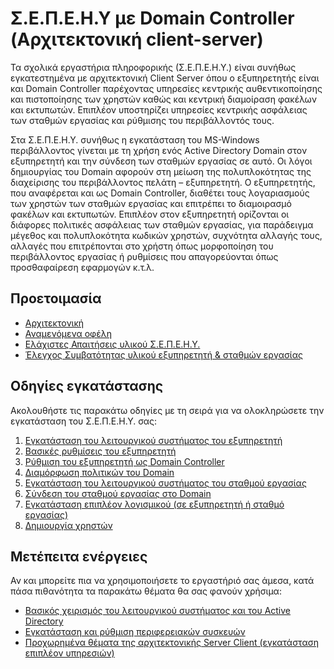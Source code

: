 # Σ.Ε.Π.Ε.Η.Υ με Domain Controller (Αρχιτεκτονική client-server)

Τα σχολικά εργαστήρια πληροφορικής (Σ.Ε.Π.Ε.Η.Υ.) είναι συνήθως εγκατεστημένα με αρχιτεκτονική Client Server όπου ο εξυπηρετητής είναι και Domain Controller παρέχοντας υπηρεσίες κεντρικής αυθεντικοποίησης και πιστοποίησης των χρηστών καθώς και κεντρική διαμοίραση φακέλων και εκτυπωτών. Επιπλέον υποστηρίζει υπηρεσίες κεντρικής ασφάλειας των σταθμών εργασίας και ρύθμισης του περιβάλλοντός τους.

Στα Σ.Ε.Π.Ε.Η.Υ. συνήθως η εγκατάσταση του MS-Windows περιβάλλοντος γίνεται με τη χρήση ενός Active Directory Domain στον εξυπηρετητή και την σύνδεση των σταθμών εργασίας σε αυτό. Οι λόγοι δημιουργίας του Domain αφορούν στη μείωση της πολυπλοκότητας της διαχείρισης του περιβάλλοντος πελάτη – εξυπηρετητή. Ο εξυπηρετητής, που αναφέρεται και ως Domain Controller, διαθέτει τους λογαριασμούς των χρηστών των σταθμών εργασίας και επιτρέπει το διαμοιρασμό φακέλων και εκτυπωτών. Επιπλέον στον εξυπηρετητή ορίζονται οι διάφορες πολιτικές ασφάλειας των σταθμών εργασίας, για παράδειγμα μέγεθος και πολυπλοκότητα κωδικών χρηστών, συχνότητα αλλαγής τους, αλλαγές που επιτρέπονται στο χρήστη όπως μορφοποίηση του περιβάλλοντος εργασίας ή ρυθμίσεις που απαγορεύονται όπως προσθαφαίρεση εφαρμογών κ.τ.λ.

## Προετοιμασία

- [Αρχιτεκτονική](architecture.md)
- [Αναμενόμενα οφέλη](advantages.md)
- [Ελάχιστες Απαιτήσεις υλικού Σ.Ε.Π.Ε.Η.Υ.](requirements.md)
- [Έλεγχος Συμβατότητας υλικού εξυπηρετητή & σταθμών εργασίας](compatibility.md)

## Οδηγίες εγκατάστασης

Ακολουθήστε τις παρακάτω οδηγίες με τη σειρά για να ολοκληρώσετε την εγκατάσταση του Σ.Ε.Π.Ε.Η.Υ. σας:

1. [Εγκατάσταση του λειτουργικού συστήματος του εξυπηρετητή](server-installation/index.md)
2. [Βασικές ρυθμίσεις του εξυπηρετητή](server-basic-settings/index.md)
3. [Ρύθμιση του εξυπηρετητή ως Domain Controller](server-setup-dc/index.md)
4. [Διαμόρφωση πολιτικών του Domain](domain-policy/index.md)
5. [Εγκατάσταση του λειτουργικού συστήματος του σταθμού εργασίας](client-installation.md)
6. [Σύνδεση του σταθμού εργασίας στο Domain](client-domain-join.md)
7. [Εγκατάσταση επιπλέον λογισμικού (σε εξυπηρετητή ή σταθμό εργασίας)](software-installation.md)
8. [Δημιουργία χρηστών](create-users.md)

## Μετέπειτα ενέργειες

Αν και μπορείτε πια να χρησιμοποιήσετε το εργαστήριό σας άμεσα, κατά πάσα πιθανότητα τα παρακάτω θέματα θα σας φανούν χρήσιμα:

- [Βασικός χειρισμός του λειτουργικού συστήματος και του Active Directory](guides.md)
- [Εγκατάσταση και ρύθμιση περιφερειακών συσκευών](peripherals.md)
- [Προχωρημένα θέματα της αρχιτεκτονικής Server Client (εγκατάσταση επιπλέον υπηρεσιών)](advanced.md)
